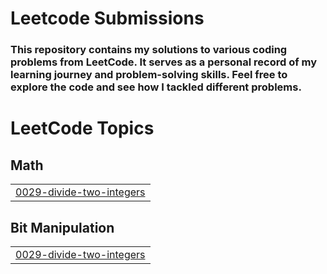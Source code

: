 # Leetcode Submissions

### This repository contains my solutions to various coding problems from LeetCode. It serves as a personal record of my learning journey and problem-solving skills. Feel free to explore the code and see how I tackled different problems.

<!---LeetCode Topics Start-->
# LeetCode Topics
## Math
|  |
| ------- |
| [0029-divide-two-integers](https://github.com/MohammadAdnanKhan/Leetcode-Submissions/tree/master/0029-divide-two-integers) |
## Bit Manipulation
|  |
| ------- |
| [0029-divide-two-integers](https://github.com/MohammadAdnanKhan/Leetcode-Submissions/tree/master/0029-divide-two-integers) |
<!---LeetCode Topics End-->
